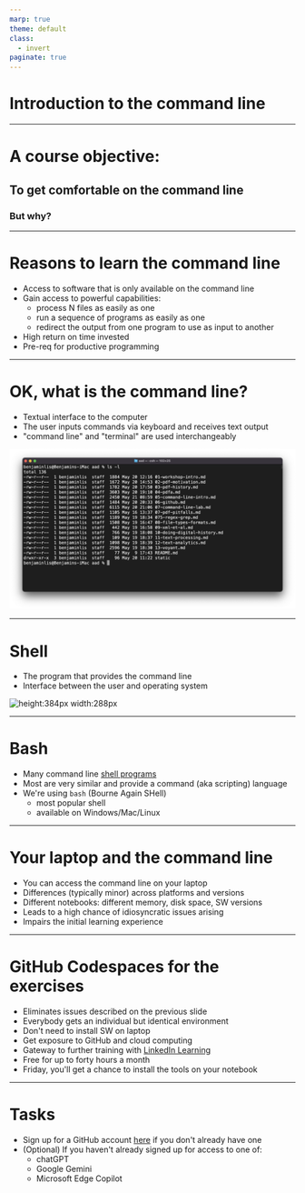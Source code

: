 ```yaml
---
marp: true
theme: default
class:
  - invert
paginate: true
---
```

<!-- _class: lead -->
# Introduction to the command line
---
<!-- _class: lead -->
# A course objective:
## To get comfortable on the command line
### But why?
---
# Reasons to learn the command line
* Access to software that is only available on the command line
* Gain access to powerful capabilities:
     * process N files as easily as one
     * run a sequence of programs as easily as one
     * redirect the output from one program to use as input to another
* High return on time invested
* Pre-req for productive programming
---
# OK, what is the command line?
* Textual interface to the computer
* The user inputs commands via keyboard and receives text output
* "command line" and "terminal" are used interchangeably

![height:256px width:384px](static/command-line.png)

---
# Shell
* The program that provides the command line
* Interface between the user and operating system

![height:384px width:288px](https://encrypted-tbn0.gstatic.com/images?q=tbn:ANd9GcRgL8vVGby133vx9tQBjKyZ24VdkDrnlNdWRdwRg6EBjCYHzaa5ckhI7up6YthQAal7Yag&usqp=CAU)

---
# Bash
* Many command line [shell programs](https://en.wikipedia.org/wiki/Unix_shell)
* Most are very similar and provide a command (aka scripting) language
* We're using `bash` (Bourne Again SHell)
   * most popular shell
   * available on Windows/Mac/Linux 
---
# Your laptop and the command line
* You can access the command line on your laptop
* Differences (typically minor) across platforms and versions
* Different notebooks: different memory, disk space, SW versions
* Leads to a high chance of idiosyncratic issues arising 
* Impairs the initial learning experience
---
# GitHub Codespaces for the exercises
* Eliminates issues described on the previous slide 
* Everybody gets an individual but identical environment
* Don't need to install SW on laptop
* Get exposure to GitHub and cloud computing
* Gateway to further training with [LinkedIn Learning](https://www.linkedin.com/learning/topics/hands-on-practice-with-github-codespaces)
* Free for up to forty hours a month
* Friday, you'll get a chance to install the tools on your notebook
---
# Tasks
* Sign up for a GitHub account [here](https://github.com/join) if you don't already have one
* (Optional) If you haven't already signed up for access to one of:
    * chatGPT
    * Google Gemini
    * Microsoft Edge Copilot